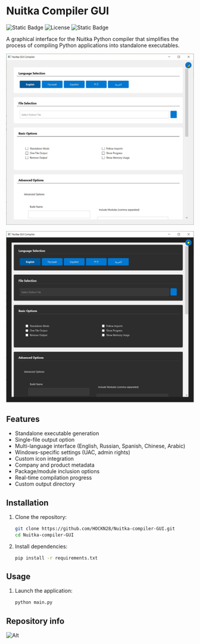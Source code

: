 # Nuitka Compiler GUI
![Static Badge](https://img.shields.io/badge/Nuitka-GUI-b4e) ![License](https://img.shields.io/badge/license-MIT-blue) ![Static Badge](https://img.shields.io/badge/Language-Python3-blue)


A graphical interface for the Nuitka Python compiler that simplifies the process of compiling Python applications into standalone executables.

![Interface](1interface.jpg)

![Interface](2interface.jpg)

## Features

- Standalone executable generation
- Single-file output option
- Multi-language interface (English, Russian, Spanish, Chinese, Arabic)
- Windows-specific settings (UAC, admin rights)
- Custom icon integration
- Company and product metadata
- Package/module inclusion options
- Real-time compilation progress
- Custom output directory

## Installation

1. Clone the repository:
   ```bash
   git clone https://github.com/HOCKN28/Nuitka-compiler-GUI.git
   cd Nuitka-compiler-GUI
   ```

2. Install dependencies:
   ```bash
   pip install -r requirements.txt
   ```

## Usage

1. Launch the application:
   ```bash
   python main.py
   ```

## Repository info

![Alt]( https://repobeats.axiom.co/api/embed/85013d1a71cbae7eb3b1b4ae700d4e852c8e140d.svg "Repobeats")

